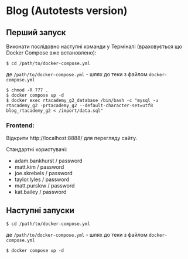 # Blog (Autotests version)

## Перший запуск
Виконати послідовно наступні команди у Терміналі (враховується що Docker Compose вже встановлено):
```
$ cd /path/to/docker-compose.yml
``` 
де `/path/to/docker-compose.yml` - шлях до теки з файлом `docker-compose.yml`
``` 
$ chmod -R 777 .
$ docker compose up -d
$ docker exec rtacademy_g2_database /bin/bash -c "mysql -u rtacademy_g2 -prtacademy_g2 --default-character-set=utf8 blog_rtacademy_g2 < /import/data.sql"
```

### Frontend:
Відкрити http://localhost:8888/ для перегляду сайту.

Стандартні користувачі:
* adam.bankhurst / password
* matt.kim / password
* joe.skrebels / password
* taylor.lyles / password
* matt.purslow / password
* kat.bailey / password


## Наступні запуски
```
$ cd /path/to/docker-compose.yml
``` 
де `/path/to/docker-compose.yml` - шлях до теки з файлом `docker-compose.yml`
``` 
$ docker compose up -d
```